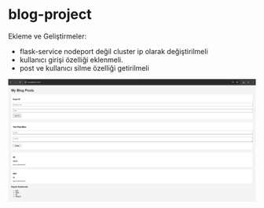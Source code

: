 # blog-project

Ekleme ve Geliştirmeler:
- flask-service nodeport değil cluster ip olarak değiştirilmeli
- kullanıcı girişi özelliği eklenmeli.
- post ve kullanıcı silme özelliği getirilmeli

![Uygulama Ekran Görüntüsü](https://github.com/btdagdeviren/blog-project/blob/main/image.png?raw=true)